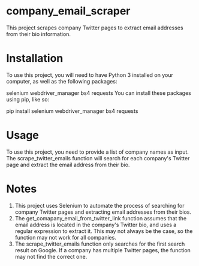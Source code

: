 # company_email_scraper
This project scrapes company Twitter pages to extract email addresses from their bio information.

# Installation
To use this project, you will need to have Python 3 installed on your computer, as well as the following packages:

selenium
webdriver_manager
bs4
requests
You can install these packages using pip, like so:

pip install selenium webdriver_manager bs4 requests

# Usage
To use this project, you need to provide a list of company names as input. The scrape_twitter_emails function will search for each company's Twitter page and extract the email address from their bio.

# Notes
1. This project uses Selenium to automate the process of searching for company Twitter pages and extracting email addresses from their bios.
2. The get_comapany_email_from_twitter_link function assumes that the email address is located in the company's Twitter bio, and uses a regular expression to extract it. This may not always be the case, so the function may not work for all companies.
3. The scrape_twitter_emails function only searches for the first search result on Google. If a company has multiple Twitter pages, the function may not find the correct one.
